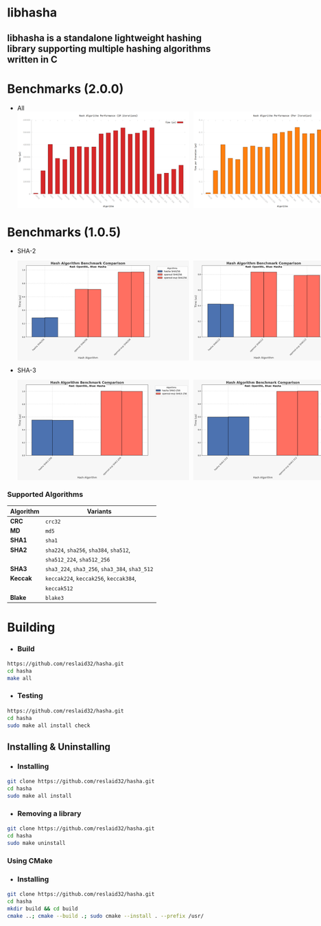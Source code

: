 # libhasha

## **libhasha is a standalone lightweight hashing library supporting multiple hashing algorithms written in C**

# Benchmarks (2.0.0)
 - All
   <div style="display: flex; gap: 10px;">
      <img src="./assets/bench.1m-iter.png" alt="1M iters" width="400">
      <img src="./assets/bench.per-iter.png" alt="per iter" width="400">
   </div>

# Benchmarks (1.0.5)

 - SHA-2
   <div style="display: flex; gap: 10px;">
      <img src="./assets/sha256.png" alt="SHA-256 Benchmark" width="400">
      <img src="./assets/sha512.png" alt="SHA-512 Benchmark" width="400">
   </div>

 - SHA-3
   <div style="display: flex; gap: 10px;">
      <img src="./assets/sha3_256.png" alt="SHA3-256 Benchmark" width="400">
      <img src="./assets/sha3_512.png" alt="SHA3-512 Benchmark" width="400">
   </div>

### Supported Algorithms

| **Algorithm** | **Variants**                                  |
|---------------|-----------------------------------------------|
| **CRC**       | `crc32`                                       |
| **MD**        | `md5`                                         |
| **SHA1**      | `sha1`                                        |
| **SHA2**      | `sha224`, `sha256`, `sha384`, `sha512`,       |
|               | `sha512_224`, `sha512_256`                    |
| **SHA3**      | `sha3_224`, `sha3_256`, `sha3_384`, `sha3_512`|
| **Keccak**    | `keccak224`, `keccak256`, `keccak384`,        |
|               | `keccak512`                                   |
| **Blake**     | `blake3`                                      |

# Building
   - ### **Build**
   ```bash
   https://github.com/reslaid32/hasha.git
   cd hasha
   make all
   ```

   - ### **Testing**
   ```bash
   https://github.com/reslaid32/hasha.git
   cd hasha
   sudo make all install check
   ```

## Installing & Uninstalling
   - ### **Installing**
   ```bash
   git clone https://github.com/reslaid32/hasha.git
   cd hasha
   sudo make all install
   ```

   - ### **Removing a library**
   ```bash
   git clone https://github.com/reslaid32/hasha.git
   cd hasha
   sudo make uninstall
   ```

### **Using CMake**
   - ### **Installing**
   ```bash
   git clone https://github.com/reslaid32/hasha.git
   cd hasha
   mkdir build && cd build
   cmake ..; cmake --build .; sudo cmake --install . --prefix /usr/
   ```